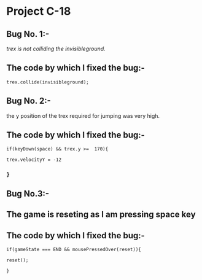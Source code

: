 #                                                Project    C-18

## Bug No. 1:-

*trex  is not colliding the invisibleground.*

## The code by which I fixed the  bug:-

`trex.collide(invisibleground);`

## Bug No. 2:-

the y position  of  the trex  required for jumping was very high.

## The code by which I fixed the bug:-

`if(keyDown(space) && trex.y >=  170){`

`trex.velocityY = -12`

### `}`

## Bug No.3:-

## The game is reseting as I am pressing space key

## The code by which I fixed the bug:-

`if(gameState === END && mousePressedOver(reset)){`

`reset();`

`}`